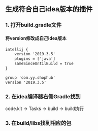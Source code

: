 ## 生成符合自己idea版本的插件

### 1. 打开build.gradle文件

#### 将version修改成自己idea版本
```xml
intellij {
    version '2019.3.5'
    plugins = ['java']
    sameSinceUntilBuild = true
}
```

```xml
group 'com.yy.shophub'
version '2019.3.5'
```

### 2. 在idea编译器右侧Gradle找到

code.kit -> Tasks -> build -> build执行

### 3. 在build/libs找到相应的包